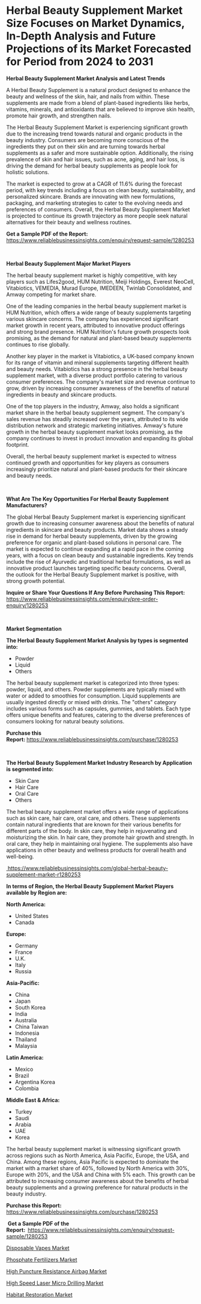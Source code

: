 <p><h1>Herbal Beauty Supplement Market Size Focuses on Market Dynamics, In-Depth Analysis and Future Projections of its Market Forecasted for Period from 2024 to 2031</h1></p><p><strong>Herbal Beauty Supplement Market Analysis and Latest Trends</strong></p>
<p><p>A Herbal Beauty Supplement is a natural product designed to enhance the beauty and wellness of the skin, hair, and nails from within. These supplements are made from a blend of plant-based ingredients like herbs, vitamins, minerals, and antioxidants that are believed to improve skin health, promote hair growth, and strengthen nails.</p><p>The Herbal Beauty Supplement Market is experiencing significant growth due to the increasing trend towards natural and organic products in the beauty industry. Consumers are becoming more conscious of the ingredients they put on their skin and are turning towards herbal supplements as a safer and more sustainable option. Additionally, the rising prevalence of skin and hair issues, such as acne, aging, and hair loss, is driving the demand for herbal beauty supplements as people look for holistic solutions.</p><p>The market is expected to grow at a CAGR of 11.6% during the forecast period, with key trends including a focus on clean beauty, sustainability, and personalized skincare. Brands are innovating with new formulations, packaging, and marketing strategies to cater to the evolving needs and preferences of consumers. Overall, the Herbal Beauty Supplement Market is projected to continue its growth trajectory as more people seek natural alternatives for their beauty and wellness routines.</p></p>
<p><strong>Get a Sample PDF of the Report:&nbsp;</strong> <a href="https://www.reliablebusinessinsights.com/enquiry/request-sample/1280253">https://www.reliablebusinessinsights.com/enquiry/request-sample/1280253</a></p>
<p>&nbsp;</p>
<p><strong>Herbal Beauty Supplement Major Market Players</strong></p>
<p><p>The herbal beauty supplement market is highly competitive, with key players such as Lifes2good, HUM Nutrition, Meiji Holdings, Everest NeoCell, Vitabiotics, VEMEDIA, Murad Europe, IMEDEEN, Twinlab Consolidated, and Amway competing for market share. </p><p>One of the leading companies in the herbal beauty supplement market is HUM Nutrition, which offers a wide range of beauty supplements targeting various skincare concerns. The company has experienced significant market growth in recent years, attributed to innovative product offerings and strong brand presence. HUM Nutrition's future growth prospects look promising, as the demand for natural and plant-based beauty supplements continues to rise globally.</p><p>Another key player in the market is Vitabiotics, a UK-based company known for its range of vitamin and mineral supplements targeting different health and beauty needs. Vitabiotics has a strong presence in the herbal beauty supplement market, with a diverse product portfolio catering to various consumer preferences. The company's market size and revenue continue to grow, driven by increasing consumer awareness of the benefits of natural ingredients in beauty and skincare products.</p><p>One of the top players in the industry, Amway, also holds a significant market share in the herbal beauty supplement segment. The company's sales revenue has steadily increased over the years, attributed to its wide distribution network and strategic marketing initiatives. Amway's future growth in the herbal beauty supplement market looks promising, as the company continues to invest in product innovation and expanding its global footprint.</p><p>Overall, the herbal beauty supplement market is expected to witness continued growth and opportunities for key players as consumers increasingly prioritize natural and plant-based products for their skincare and beauty needs.</p></p>
<p>&nbsp;</p>
<p><strong>What Are The Key Opportunities For Herbal Beauty Supplement Manufacturers?</strong></p>
<p><p>The global Herbal Beauty Supplement market is experiencing significant growth due to increasing consumer awareness about the benefits of natural ingredients in skincare and beauty products. Market data shows a steady rise in demand for herbal beauty supplements, driven by the growing preference for organic and plant-based solutions in personal care. The market is expected to continue expanding at a rapid pace in the coming years, with a focus on clean beauty and sustainable ingredients. Key trends include the rise of Ayurvedic and traditional herbal formulations, as well as innovative product launches targeting specific beauty concerns. Overall, the outlook for the Herbal Beauty Supplement market is positive, with strong growth potential.</p></p>
<p><strong>Inquire or Share Your Questions If Any Before Purchasing This Report:</strong> <a href="https://www.reliablebusinessinsights.com/enquiry/pre-order-enquiry/1280253">https://www.reliablebusinessinsights.com/enquiry/pre-order-enquiry/1280253</a></p>
<p>&nbsp;</p>
<p><strong>Market Segmentation</strong></p>
<p><strong>The Herbal Beauty Supplement Market Analysis by types is segmented into:</strong></p>
<p><ul><li>Powder</li><li>Liquid</li><li>Others</li></ul></p>
<p><p>The herbal beauty supplement market is categorized into three types: powder, liquid, and others. Powder supplements are typically mixed with water or added to smoothies for consumption. Liquid supplements are usually ingested directly or mixed with drinks. The "others" category includes various forms such as capsules, gummies, and tablets. Each type offers unique benefits and features, catering to the diverse preferences of consumers looking for natural beauty solutions.</p></p>
<p><strong>Purchase this Report:&nbsp;</strong><a href="https://www.reliablebusinessinsights.com/purchase/1280253">https://www.reliablebusinessinsights.com/purchase/1280253</a></p>
<p>&nbsp;</p>
<p><strong>The Herbal Beauty Supplement Market Industry Research by Application is segmented into:</strong></p>
<p><ul><li>Skin Care</li><li>Hair Care</li><li>Oral Care</li><li>Others</li></ul></p>
<p><p>The herbal beauty supplement market offers a wide range of applications such as skin care, hair care, oral care, and others. These supplements contain natural ingredients that are known for their various benefits for different parts of the body. In skin care, they help in rejuvenating and moisturizing the skin. In hair care, they promote hair growth and strength. In oral care, they help in maintaining oral hygiene. The supplements also have applications in other beauty and wellness products for overall health and well-being.</p></p>
<p><a href="https://www.reliablebusinessinsights.com/global-herbal-beauty-supplement-market-r1280253">&nbsp;https://www.reliablebusinessinsights.com/global-herbal-beauty-supplement-market-r1280253</a></p>
<p><strong>In terms of Region, the Herbal Beauty Supplement Market Players available by Region are:</strong></p>
<p>
    <p> <strong> North America: </strong>
        <ul>
            <li>United States</li>
            <li>Canada</li>
        </ul>
        </p> 
    <p> <strong> Europe: </strong>
        <ul>
            <li>Germany</li>
            <li>France</li>
            <li>U.K.</li>
            <li>Italy</li>
            <li>Russia</li>
        </ul>
        </p> 
    <p> <strong> Asia-Pacific: </strong>
        <ul>
            <li>China</li>
            <li>Japan</li>
            <li>South Korea</li>
            <li>India</li>
            <li>Australia</li>
            <li>China Taiwan</li>
            <li>Indonesia</li>
            <li>Thailand</li>
            <li>Malaysia</li>
        </ul>
        </p> 
    <p> <strong> Latin America: </strong>
        <ul>
            <li>Mexico</li>
            <li>Brazil</li>
            <li>Argentina Korea</li>
            <li>Colombia</li>
        </ul>
        </p> 
    <p> <strong> Middle East & Africa: </strong>
        <ul>
            <li>Turkey</li>
            <li>Saudi</li>
            <li>Arabia</li>
            <li>UAE</li>
            <li>Korea</li>
        </ul>
    </p>
    </p>
<p><p>The herbal beauty supplement market is witnessing significant growth across regions such as North America, Asia Pacific, Europe, the USA, and China. Among these regions, Asia Pacific is expected to dominate the market with a market share of 40%, followed by North America with 30%, Europe with 20%, and the USA and China with 5% each. This growth can be attributed to increasing consumer awareness about the benefits of herbal beauty supplements and a growing preference for natural products in the beauty industry.</p></p>
<p><strong>Purchase this Report: </strong><a href="https://www.reliablebusinessinsights.com/purchase/1280253">https://www.reliablebusinessinsights.com/purchase/1280253</a></p>
<p>&nbsp;<strong>Get a Sample PDF of the Report:&nbsp;&nbsp;</strong><a href="https://www.reliablebusinessinsights.com/enquiry/request-sample/1280253">https://www.reliablebusinessinsights.com/enquiry/request-sample/1280253</a></p>
<p><strong></strong></p>
<p><p><a href="https://github.com/brittnycachero596/Market-Research-Report-List-1/blob/main/disposable-vapes-market.md">Disposable Vapes Market</a></p><p><a href="https://www.linkedin.com/pulse/phosphate-fertilizers-industry-analysis-report-its-market-c6k9e">Phosphate Fertilizers Market</a></p><p><a href="https://medium.com/@michael.parsons65654/high-puncture-resistance-airbag-market-a-global-and-regional-analysis-focus-on-end-user-69a0f710eb2f">High Puncture Resistance Airbag Market</a></p><p><a href="https://github.com/ChloeConn57/Market-Research-Report-List-1/blob/main/high-speed-laser-micro-drilling-market.md">High Speed Laser Micro Drilling Market</a></p><p><a href="https://issuu.com/reportprime-2/docs/habitat-restoration-market-size-2030.pptx">Habitat Restoration Market</a></p></p>
